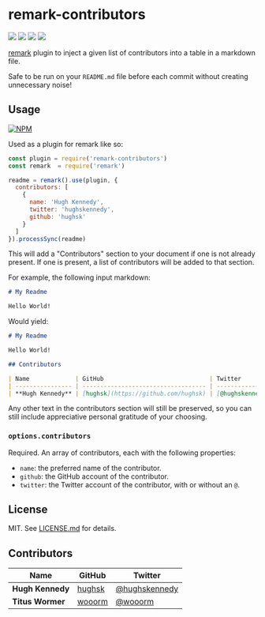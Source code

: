# remark-contributors

![](http://img.shields.io/badge/stability-stable-orange.svg?style=flat)
![](http://img.shields.io/npm/v/remark-contributors.svg?style=flat)
![](http://img.shields.io/npm/dm/remark-contributors.svg?style=flat)
![](http://img.shields.io/npm/l/remark-contributors.svg?style=flat)

[remark](https://github.com/wooorm/remark) plugin to inject a given list of contributors
into a table in a markdown file.

Safe to be run on your `README.md` file before each commit
without creating unnecessary noise!

## Usage

[![NPM](https://nodei.co/npm/remark-contributors.png)](https://nodei.co/npm/remark-contributors/)

Used as a plugin for remark like so:

```javascript
const plugin = require('remark-contributors')
const remark  = require('remark')

readme = remark().use(plugin, {
  contributors: [
    {
      name: 'Hugh Kennedy',
      twitter: 'hughskennedy',
      github: 'hughsk'
    }
  ]
}).processSync(readme)
```

This will add a "Contributors" section to your document if
one is not already present. If one is present, a list of
contributors will be added to that section.

For example, the following input markdown:

```markdown
# My Readme

Hello World!
```

Would yield:

```markdown
# My Readme

Hello World!

## Contributors

| Name             | GitHub                              | Twitter                                           |
| ---------------- | ----------------------------------- | ------------------------------------------------- |
| **Hugh Kennedy** | [hughsk](https://github.com/hughsk) | [@hughskennedy](https://twitter.com/hughskennedy) |
```

Any other text in the contributors section will still be
preserved, so you can still include appreciative personal
gratitude of your choosing.

### `options.contributors`

Required. An array of contributors, each with the following
properties:

-   `name`: the preferred name of the contributor.
-   `github`: the GitHub account of the contributor.
-   `twitter`: the Twitter account of the contributor, with or without an `@`.

## License

MIT. See [LICENSE.md](http://github.com/hughsk/remark-contributors/blob/master/LICENSE.md) for details.

## Contributors

| Name             | GitHub                              | Twitter                                           |
| ---------------- | ----------------------------------- | ------------------------------------------------- |
| **Hugh Kennedy** | [hughsk](https://github.com/hughsk) | [@hughskennedy](https://twitter.com/hughskennedy) |
| **Titus Wormer** | [wooorm](https://github.com/wooorm) | [@wooorm](https://twitter.com/wooorm)             |
